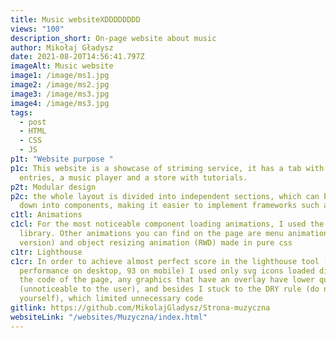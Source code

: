 ```yaml
---
title: Music websiteXDDDDDDDD
views: "100"
description_short: On-page website about music
author: Mikołaj Gładysz
date: 2021-08-20T14:56:41.797Z
imageAlt: Music website
image1: /image/ms1.jpg
image2: /image/ms2.jpg
image3: /image/ms3.jpg
image4: /image/ms3.jpg
tags:
  - post
  - HTML
  - CSS
  - JS
p1t: "Website purpose "
p1c: This website is a showcase of striming service, it has a tab with blog
  entries, a music player and a store with tutorials.
p2t: Modular design
p2c: the whole layout is divided into independent sections, which can be broken
  down into components, making it easier to implement frameworks such as vue.js
c1tl: Animations
c1cl: For the most noticeable component loading animations, I used the Aos
  library. Other animations you can find on the page are menu animation (mobile
  version) and object resizing animation (RWD) made in pure css
c1tr: Lighthouse
c1cr: In order to achieve almost perfect score in the lighthouse tool ( 100
  performance on desktop, 93 on mobile) I used only svg icons loaded directly in
  the code of the page, any graphics that have an overlay have lower quality
  (unnoticeable to the user), and besides I stuck to the DRY rule (do not repeat
  yourself), which limited unnecessary code
gitlink: https://github.com/MikolajGladysz/Strona-muzyczna
websiteLink: "/websites/Muzyczna/index.html"
---
```

